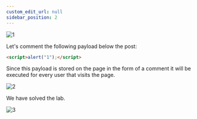 ```yaml
---
custom_edit_url: null
sidebar_position: 2
---
```


![1](https://github.com/Knign/Write-ups/assets/110326359/18c0501f-1009-41fb-a47a-e0620e60b1fb)

Let's comment the following payload below the post:

```html
<script>alert("1");</script>
```

Since this payload is stored on the page in the form of a comment it will be executed for every user that visits the page.

![2](https://github.com/Knign/Write-ups/assets/110326359/ef6625e4-d815-47a5-acee-2c4d0ee1d05e)

We have solved the lab.

![3](https://github.com/Knign/Write-ups/assets/110326359/5179607e-9232-4895-95af-df1008b61a6a)

